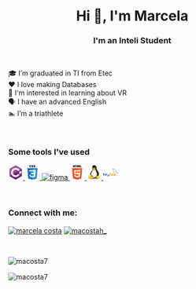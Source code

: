 <h1 align="center">Hi 👋, I'm Marcela</h1>
<h3 align="center">I'm an Inteli Student</h3>

<br />

🎓 I’m graduated in TI from Etec <br />
❤️ I love making Databases <br />
🧩 I'm interested in learning about VR <br />
🗣️ I have an advanced English <br />
🏊 I’m a triathlete <br />

<br />

<h3 align="left">Some tools I've used</h3>
<p align="left"> <a href="https://www.w3schools.com/cs/" target="_blank" rel="noreferrer"> <img src="https://raw.githubusercontent.com/devicons/devicon/master/icons/csharp/csharp-original.svg" alt="csharp" width="30" height="30"/> </a> <a href="https://www.w3schools.com/css/" target="_blank" rel="noreferrer"> <img src="https://raw.githubusercontent.com/devicons/devicon/master/icons/css3/css3-original-wordmark.svg" alt="css3" width="30" height="30"/> </a> <a href="https://www.figma.com/" target="_blank" rel="noreferrer"> <img src="https://www.vectorlogo.zone/logos/figma/figma-icon.svg" alt="figma" width="30" height="30"/> </a> <a href="https://www.w3.org/html/" target="_blank" rel="noreferrer"> <img src="https://raw.githubusercontent.com/devicons/devicon/master/icons/html5/html5-original-wordmark.svg" alt="html5" width="30" height="30"/> </a> <a href="https://www.linux.org/" target="_blank" rel="noreferrer"> <img src="https://raw.githubusercontent.com/devicons/devicon/master/icons/linux/linux-original.svg" alt="linux" width="30" height="30"/> </a> <a href="https://www.mysql.com/" target="_blank" rel="noreferrer"> <img src="https://raw.githubusercontent.com/devicons/devicon/master/icons/mysql/mysql-original-wordmark.svg" alt="mysql" width="30" height="30"/> </a> </p>

<br />

<h3 align="left">Connect with me:</h3>
<p align="left">
<a href="https://linkedin.com/in/marcela costa" target="blank"><img align="center" src="https://raw.githubusercontent.com/rahuldkjain/github-profile-readme-generator/master/src/images/icons/Social/linked-in-alt.svg" alt="marcela costa" height="30" width="40" /></a>
<a href="https://instagram.com/macostah_" target="blank"><img align="center" src="https://raw.githubusercontent.com/rahuldkjain/github-profile-readme-generator/master/src/images/icons/Social/instagram.svg" alt="macostah_" height="30" width="40" /></a>
</p>

<br />

<p>&nbsp;<img align="left" src="https://github-readme-stats.vercel.app/api?username=macosta7&show_icons=true&locale=en" alt="macosta7" /></p>

<p><img align="center" src="https://github-readme-stats.vercel.app/api/top-langs?username=macosta7&show_icons=true&locale=en&layout=compact" alt="macosta7" /></p>




<!--
**macosta7/macosta7** is a ✨ _special_ ✨ repository because its `README.md` (this file) appears on your GitHub profile.

Here are some ideas to get you started:

- 🔭 I’m currently working on ...
- 🌱 I’m currently learning ...
- 👯 I’m looking to collaborate on ...
- 🤔 I’m looking for help with ...
- 💬 Ask me about ...
- 📫 How to reach me: ...
- 😄 Pronouns: ...
- ⚡ Fun fact: ...
-->
